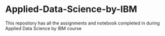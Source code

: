 # Applied-Data-Science-by-IBM
This repository has all the assignments and notebook completed in during Applied Data Science by IBM course
